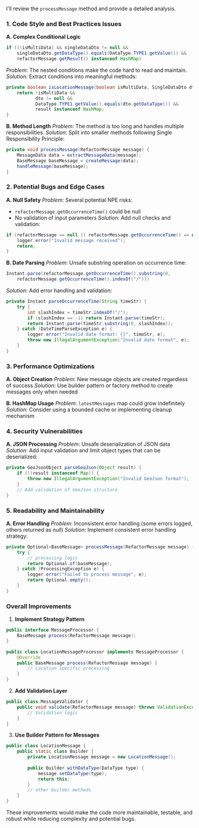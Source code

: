 I'll review the `processMessage` method and provide a detailed analysis.

### 1. Code Style and Best Practices Issues

**A. Complex Conditional Logic**
```java
if ((!isMultiData) && singleDataDto != null && 
    singleDataDto.getDataType().equals(DataType.TYPE1.getValue()) && 
    refactorMessage.getResult() instanceof HashMap)
```
*Problem*: The nested conditions make the code hard to read and maintain.
*Solution*: Extract conditions into meaningful methods:
```java
private boolean isLocationMessage(boolean isMultiData, SingleDataDto dto, Object result) {
    return !isMultiData && 
           dto != null && 
           DataType.TYPE1.getValue().equals(dto.getDataType()) && 
           result instanceof HashMap;
}
```

**B. Method Length**
*Problem*: The method is too long and handles multiple responsibilities.
*Solution*: Split into smaller methods following Single Responsibility Principle:
```java
private void processMessage(RefactorMessage message) {
    MessageData data = extractMessageData(message);
    BaseMessage baseMessage = createMessage(data);
    handleMessage(baseMessage);
}
```

### 2. Potential Bugs and Edge Cases

**A. Null Safety**
*Problem*: Several potential NPE risks:
- `refactorMessage.getOccurrenceTime()` could be null
- No validation of input parameters
  *Solution*: Add null checks and validation:
```java
if (refactorMessage == null || refactorMessage.getOccurrenceTime() == null) {
    logger.error("Invalid message received");
    return;
}
```

**B. Date Parsing**
*Problem*: Unsafe substring operation on occurrence time:
```java
Instant.parse(refactorMessage.getOccurrenceTime().substring(0, 
    refactorMessage.getOccurrenceTime().indexOf("/")))
```
*Solution*: Add error handling and validation:
```java
private Instant parseOccurrenceTime(String timeStr) {
    try {
        int slashIndex = timeStr.indexOf("/");
        if (slashIndex == -1) return Instant.parse(timeStr);
        return Instant.parse(timeStr.substring(0, slashIndex));
    } catch (DateTimeParseException e) {
        logger.error("Invalid date format: {}", timeStr, e);
        throw new IllegalArgumentException("Invalid date format", e);
    }
}
```

### 3. Performance Optimizations

**A. Object Creation**
*Problem*: New message objects are created regardless of success
*Solution*: Use builder pattern or factory method to create messages only when needed

**B. HashMap Usage**
*Problem*: `latestMessages` map could grow indefinitely
*Solution*: Consider using a bounded cache or implementing cleanup mechanism

### 4. Security Vulnerabilities

**A. JSON Processing**
*Problem*: Unsafe deserialization of JSON data
*Solution*: Add input validation and limit object types that can be deserialized:
```java
private GeoJsonObject parseGeoJson(Object result) {
    if (!(result instanceof Map)) {
        throw new IllegalArgumentException("Invalid GeoJson format");
    }
    // Add validation of GeoJson structure
}
```

### 5. Readability and Maintainability

**A. Error Handling**
*Problem*: Inconsistent error handling (some errors logged, others returned as null)
*Solution*: Implement consistent error handling strategy:
```java
private Optional<BaseMessage> processMessage(RefactorMessage message) {
    try {
        // processing logic
        return Optional.of(baseMessage);
    } catch (ProcessingException e) {
        logger.error("Failed to process message", e);
        return Optional.empty();
    }
}
```

### Overall Improvements

1. **Implement Strategy Pattern**
```java
public interface MessageProcessor {
    BaseMessage process(RefactorMessage message);
}

public class LocationMessageProcessor implements MessageProcessor {
    @Override
    public BaseMessage process(RefactorMessage message) {
        // Location specific processing
    }
}
```

2. **Add Validation Layer**
```java
public class MessageValidator {
    public void validate(RefactorMessage message) throws ValidationException {
        // Validation logic
    }
}
```

3. **Use Builder Pattern for Messages**
```java
public class LocationMessage {
    public static class Builder {
        private LocationMessage message = new LocationMessage();
        
        public Builder withDataType(DataType type) {
            message.setDataType(type);
            return this;
        }
        // other builder methods
    }
}
```

These improvements would make the code more maintainable, testable, and robust while reducing complexity and potential bugs.